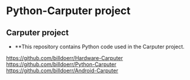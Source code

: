 # Python-Carputer project

## Carputer project

- **This repository contains Python code used in the Carputer project.

https://github.com/billdoerr/Hardware-Carputer
https://github.com/billdoerr/Python-Carputer
https://github.com/billdoerr/Android-Carputer  
